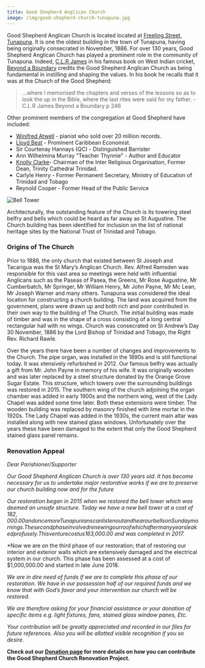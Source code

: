```yaml
---
title: Good Shepherd Anglican Church
image: /img/good-shepherd-church-tunapuna.jpg
---
```

Good Shepherd Anglican Church is located located at [Freeling Street, Tunapuna](https://goo.gl/maps/CrrrQ3SGpVM2). It is one the oldest building in the town of Tunapuna, having being originally consecrated in November, 1886. For over 130 years, Good Shepherd Anglican Church has played a prominent role in the community of Tunapuna. Indeed, [C.L.R James](https://en.wikipedia.org/wiki/C._L._R._James) in his famous book on West Indian cricket, [Beyond a Boundary](https://amzn.to/2NogbV0) credits the Good Shepherd Anglican Church as being fundamental in instilling and shaping the values. In his book he recalls that it was at the Church of the Good Shepherd:

> ...where I memorised the chapters and verses of the lessons so as to look the up in the Bible, where the last rites were said for my father. - C.L.R James Beyond a Boundary p 246

Other prominent members of the congregation at Good Shepherd have included:

* [Winifred Atwell](https://en.wikipedia.org/wiki/Winifred_Atwell) - pianist who sold over 20 million records.
* [Lloyd Best](https://en.wikipedia.org/wiki/Lloyd_Best) - Prominent Caribbean Economist.
* Sir Courtenay Hannays (QC) - Distinguished Barrister
* Ann Wilhelmina Murray "Teacher Thynnie" - Author and Educator
* [Knolly Clarke](https://knollyclarke.com/about-author/)- Chairman of the Inter Religious Organisation, Former Dean, Trinity Cathedral Trinidad.
* Carlyle Henry - Former Permanent Secretary, Ministry of Education of Trinidad and Tobago
* Reynold Cooper - Former Head of the Public Service

![Bell Tower](/img/bell-tower.jpg)

Architecturally, the outstanding feature of the Church is its towering steel belfry and bells which could be heard as far away as St Augustine. The Church building has been identified for inclusion on the list of national heritage sites by the National Trust of Trinidad and Tobago.

### Origins of The Church

Prior to 1886, the only church that existed between St Joseph and Tacarigua was the St Mary’s Anglican Church. Rev. Alfred Ramsden was responsible for this vast area so meetings were held with influential Anglicans such as the Paseas of Pasea, the Greens, Mr Rose Augustine, Mr Cumberbatch, Mr Springer, Mr William Henry, Mr John Payne, Mr Mc Lean, Mr Joseph Warner and many others. Tunapuna was considered the ideal location for constructing a church building. The land was acquired from the government, plans were drawn up and both rich and poor contributed in their own way to the building of The Church. The initial building was made of timber and was in the shape of a cross consisting of a long central rectangular hall with no wings. Church was consecrated on St Andrew’s Day 30 November, 1886 by the Lord Bishop of Trinidad and Tobago, the Right Rev. Richard Rawle.

Over the years there have been a number of changes and improvements to the Church. The pipe organ, was installed in the 1890s and is still functional today. It was xtensively refurbished in 2012. Our famous belfry was actually a gift from Mr. John Payne in memory of his wife. It was originally wooden and was later replaced by a steel structure donated by the Orange Grove Sugar Estate. This structure, which towers over the surrounding buildings was restored in 2015. The southern wing of the church adjoining the organ chamber was added in early 1900s and the northern wing, west of the Lady Chapel was added some time later. Both these extensions were timber. The wooden building was replaced by masonry finished with lime mortar in the 1920s. The Lady Chapel was added in the 1930s, the current main altar was installed along with new stained glass windows. Unfortunately over the years these have been damaged to the extent that only the Good Shepherd stained glass panel remains.

### Renovation Appeal

_Dear Parishioner/Supporter_

_Our Good Shepherd Anglican Church is over 130 years old. It has become necessary for us to undertake major restorative works if we are to preserve our church building now and for the future_

_Our restoration began in 2015 when we restored the bell tower which was deemed an unsafe structure. Today we have a new bell tower at a cost of $182,000.00 and once more Tunapunians can listen out and hear our bells on Sunday mornings. The second phase involved renewing our roof which after many years leaked profusely. This venture cost us$163,000.00 and was completed in 2017._

\*Now we are on the third phase of our restoration; that of restoring our interior and exterior walls which are extensively damaged and the electrical system in our church. This phase has been assessed at a cost of $1,000,000.00 and started in late June 2018.

_We are in dire need of funds if we are to complete this phase of our restoration. We have in our possession half of our required funds and we know that with God’s favor and your intervention our church will be restored._

_We are therefore asking for your financial assistance or your donation of specific items e.g. light fixtures, fans, stained glass window panes, Etc._

_Your contribution will be greatly appreciated and recorded in our files for future references. Also you will be allotted visible recognition if you so desire._

**Check out our [Donation page](/donate.html) for more details on how you can contribute the Good Shepherd Church Renovation Project.**

